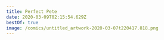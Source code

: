 ```yaml
---
title: Perfect Pete
date: 2020-03-09T02:15:54.629Z
bestOf: true
image: /comics/untitled_artwork-2020-03-07t220417.818.png
---
```

